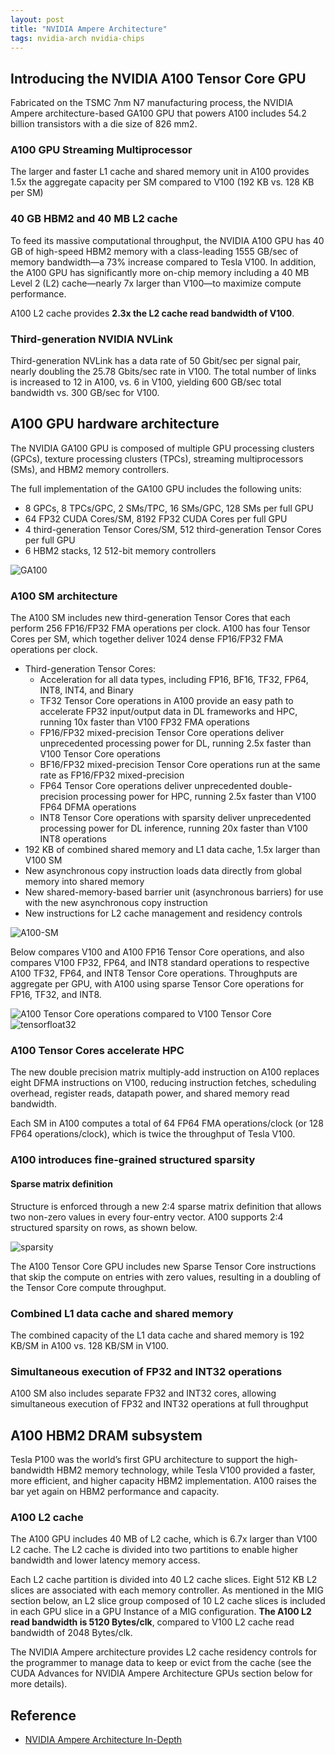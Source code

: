 ```yaml
---
layout: post
title: "NVIDIA Ampere Architecture"
tags: nvidia-arch nvidia-chips
---
```


## Introducing the NVIDIA A100 Tensor Core GPU

Fabricated on the TSMC 7nm N7 manufacturing process, the NVIDIA Ampere architecture-based GA100 GPU that powers A100 includes 54.2 billion transistors with a die size of 826 mm2.

### A100 GPU Streaming Multiprocessor

The larger and faster L1 cache and shared memory unit in A100 provides 1.5x the aggregate capacity per SM compared to V100 (192 KB vs. 128 KB per SM)

### 40 GB HBM2 and 40 MB L2 cache

To feed its massive computational throughput, the NVIDIA A100 GPU has 40 GB of high-speed HBM2 memory with a class-leading 1555 GB/sec of memory bandwidth—a 73% increase compared to Tesla V100. In addition, the A100 GPU has significantly more on-chip memory including a 40 MB Level 2 (L2) cache—nearly 7x larger than V100—to maximize compute performance.

A100 L2 cache provides **2.3x the L2 cache read bandwidth of V100**.

### Third-generation NVIDIA NVLink

Third-generation NVLink has a data rate of 50 Gbit/sec per signal pair, nearly doubling the 25.78 Gbits/sec rate in V100. The total number of links is increased to 12 in A100, vs. 6 in V100, yielding 600 GB/sec total bandwidth vs. 300 GB/sec for V100.

## A100 GPU hardware architecture

The NVIDIA GA100 GPU is composed of multiple GPU processing clusters (GPCs), texture processing clusters (TPCs), streaming multiprocessors (SMs), and HBM2 memory controllers.

The full implementation of the GA100 GPU includes the following units:

- 8 GPCs, 8 TPCs/GPC, 2 SMs/TPC, 16 SMs/GPC, 128 SMs per full GPU
- 64 FP32 CUDA Cores/SM, 8192 FP32 CUDA Cores per full GPU
- 4 third-generation Tensor Cores/SM, 512 third-generation Tensor Cores per full GPU
- 6 HBM2 stacks, 12 512-bit memory controllers

![GA100](/assets/snip-images/GA100.png)

### A100 SM architecture

The A100 SM includes new third-generation Tensor Cores that each perform 256 FP16/FP32 FMA operations per clock. A100 has four Tensor Cores per SM, which together deliver 1024 dense FP16/FP32 FMA operations per clock.

- Third-generation Tensor Cores:
  - Acceleration for all data types, including FP16, BF16, TF32, FP64, INT8, INT4, and Binary
  - TF32 Tensor Core operations in A100 provide an easy path to accelerate FP32 input/output data in DL frameworks and HPC, running 10x faster than V100 FP32 FMA operations
  - FP16/FP32 mixed-precision Tensor Core operations deliver unprecedented processing power for DL, running 2.5x faster than V100 Tensor Core operations
  - BF16/FP32 mixed-precision Tensor Core operations run at the same rate as FP16/FP32 mixed-precision
  - FP64 Tensor Core operations deliver unprecedented double-precision processing power for HPC, running 2.5x faster than V100 FP64 DFMA operations
  - INT8 Tensor Core operations with sparsity deliver unprecedented processing power for DL inference, running 20x faster than V100 INT8 operations
- 192 KB of combined shared memory and L1 data cache, 1.5x larger than V100 SM
- New asynchronous copy instruction loads data directly from global memory into shared memory
- New shared-memory-based barrier unit (asynchronous barriers) for use with the new asynchronous copy instruction
- New instructions for L2 cache management and residency controls

![A100-SM](/assets/snip-images/A100-SM.png)

Below compares V100 and A100 FP16 Tensor Core operations, and also compares V100 FP32, FP64, and INT8 standard operations to respective A100 TF32, FP64, and INT8 Tensor Core operations. Throughputs are aggregate per GPU, with A100 using sparse Tensor Core operations for FP16, TF32, and INT8.

![A100 Tensor Core operations compared to V100 Tensor Core](/assets/snip-images/Sparse-Tensor-Core-Quad-White-1024x576.png)
![tensorfloat32](/assets/snip-images/TensorFloat32-TF32.jpg)

### A100 Tensor Cores accelerate HPC

The new double precision matrix multiply-add instruction on A100 replaces eight DFMA instructions on V100, reducing instruction fetches, scheduling overhead, register reads, datapath power, and shared memory read bandwidth.

Each SM in A100 computes a total of 64 FP64 FMA operations/clock (or 128 FP64 operations/clock), which is twice the throughput of Tesla V100.

### A100 introduces fine-grained structured sparsity 

#### Sparse matrix definition

Structure is enforced through a new 2:4 sparse matrix definition that allows two non-zero values in every four-entry vector. A100 supports 2:4 structured sparsity on rows, as shown below.

![sparsity](/assets/snip-images/New_Sparsity_Diag_White_is_Zero-625x336.jpg)

The A100 Tensor Core GPU includes new Sparse Tensor Core instructions that skip the compute on entries with zero values, resulting in a doubling of the Tensor Core compute throughput.

### Combined L1 data cache and shared memory

The combined capacity of the L1 data cache and shared memory is 192 KB/SM in A100 vs. 128 KB/SM in V100.

### Simultaneous execution of FP32 and INT32 operations

A100 SM also includes separate FP32 and INT32 cores, allowing simultaneous execution of FP32 and INT32 operations at full throughput

## A100 HBM2 DRAM subsystem

Tesla P100 was the world’s first GPU architecture to support the high-bandwidth HBM2 memory technology, while Tesla V100 provided a faster, more efficient, and higher capacity HBM2 implementation. A100 raises the bar yet again on HBM2 performance and capacity. 

### A100 L2 cache

The A100 GPU includes 40 MB of L2 cache, which is 6.7x larger than V100 L2 cache. The L2 cache is divided into two partitions to enable higher bandwidth and lower latency memory access.

Each L2 cache partition is divided into 40 L2 cache slices. Eight 512 KB L2 slices are associated with each memory controller. As mentioned in the MIG section below, an L2 slice group composed of 10 L2 cache slices is included in each GPU slice in a GPU Instance of a MIG configuration. **The A100 L2 read bandwidth is 5120 Bytes/clk**, compared to V100 L2 cache read bandwidth of 2048 Bytes/clk.

The NVIDIA Ampere architecture provides L2 cache residency controls for the programmer to manage data to keep or evict from the cache (see the CUDA Advances for NVIDIA Ampere Architecture GPUs section below for more details).

## Reference

- [NVIDIA Ampere Architecture In-Depth](https://developer.nvidia.com/blog/nvidia-ampere-architecture-in-depth)
